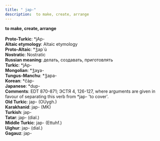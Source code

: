 ```yaml
---
title: " jap-"
description:  to make, create, arrange
---
```

<p data-pagefind-weight="0.5">
<strong> to make, create, arrange</strong><br><br>
<strong>Proto-Turkic</strong>:  *jAp-<br>
<strong>Altaic etymology</strong>:  Altaic etymology<br>
<strong> Proto-Altaic</strong>:  *ǯap`ù<br>
<strong>Nostratic</strong>:  Nostratic<br>
<strong>Russian meaning</strong>:  делать, создавать, приготовлять<br>
<strong>Turkic</strong>:  *jAp-<br>
<strong>Mongolian</strong>:  *ǯaɣa-<br>
<strong>Tungus-Manchu</strong>:  *ǯapa-<br>
<strong>Korean</strong>:  *čàp-<br>
<strong>Japanese</strong>:  *dup-<br>
<strong>Comments</strong>:  EDT 870-871; ЭСТЯ 4, 126-127, where arguments are given in favour of separating this verb from *jap- 'to cover'.<br>
<strong>Old Turkic</strong>:  jap- (OUygh.)<br>
<strong>Karakhanid</strong>:  jap- (MK)<br>
<strong>Turkish</strong>:  jap-<br>
<strong>Tatar</strong>:  jap- (dial.)<br>
<strong>Middle Turkic</strong>:  jap- (Ettuhf.)<br>
<strong>Uighur</strong>:  jap- (dial.)<br>
<strong>Gagauz</strong>:  jap-<br>

</p>

